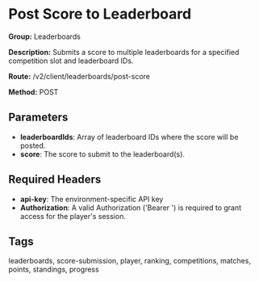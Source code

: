 # Post Score to Leaderboard

**Group:** Leaderboards

**Description:** Submits a score to multiple leaderboards for a specified competition slot and leaderboard IDs.

**Route:** /v2/client/leaderboards/post-score

**Method:** POST

## Parameters

- **leaderboardIds**: Array of leaderboard IDs where the score will be posted.
- **score**: The score to submit to the leaderboard(s).

## Required Headers

- **api-key**: The environment-specific API key
- **Authorization**: A valid Authorization ('Bearer <token>') is required to grant access for the player's session.

## Tags

leaderboards, score-submission, player, ranking, competitions, matches, points, standings, progress
